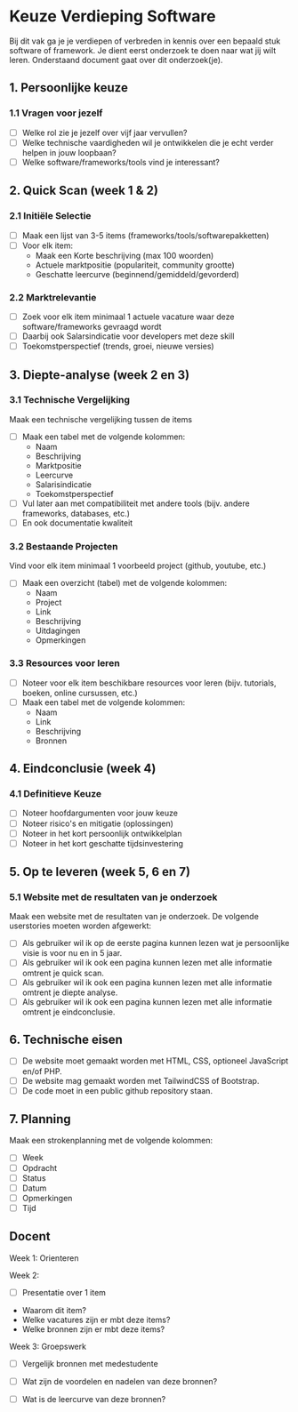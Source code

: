 
# Keuze Verdieping Software

Bij dit vak ga je je verdiepen of verbreden in kennis over een bepaald stuk software of framework. Je dient eerst onderzoek te doen naar wat jij wilt leren. Onderstaand document gaat over dit onderzoek(je).

## 1. Persoonlijke keuze

### 1.1 Vragen voor jezelf
- [ ] Welke rol zie je jezelf over vijf jaar vervullen?
- [ ] Welke technische vaardigheden wil je ontwikkelen die je echt verder helpen in jouw loopbaan?
- [ ] Welke software/frameworks/tools vind je interessant?

## 2. Quick Scan (week 1 & 2)
### 2.1 Initiële Selectie
- [ ] Maak een lijst van 3-5 items (frameworks/tools/softwarepakketten)
- [ ] Voor elk item:
  * Maak een Korte beschrijving (max 100 woorden)
  * Actuele marktpositie (populariteit, community grootte)
  * Geschatte leercurve (beginnend/gemiddeld/gevorderd)

### 2.2 Marktrelevantie
- [ ] Zoek voor elk item minimaal 1 actuele vacature waar deze software/frameworks gevraagd wordt
- [ ] Daarbij ook Salarsindicatie voor developers met deze skill
- [ ] Toekomstperspectief (trends, groei, nieuwe versies)

## 3. Diepte-analyse (week 2 en 3)
### 3.1 Technische Vergelijking
Maak een technische vergelijking tussen de items
- [ ] Maak een tabel met de volgende kolommen:
  * Naam
  * Beschrijving
  * Marktpositie
  * Leercurve
  * Salarisindicatie
  * Toekomstperspectief
- [ ] Vul later aan met compatibiliteit met andere tools (bijv. andere frameworks, databases, etc.)
- [ ] En ook documentatie kwaliteit

### 3.2 Bestaande Projecten
Vind voor elk item minimaal 1 voorbeeld project (github, youtube, etc.)
- [ ] Maak een overzicht (tabel) met de volgende kolommen:
  * Naam
  * Project
  * Link
  * Beschrijving
  * Uitdagingen
  * Opmerkingen
  

### 3.3 Resources voor leren
- [ ] Noteer voor elk item beschikbare resources voor leren (bijv. tutorials, boeken, online cursussen, etc.)
- [ ] Maak een tabel met de volgende kolommen:
  * Naam
  * Link
  * Beschrijving
  * Bronnen


## 4. Eindconclusie (week 4)
### 4.1 Definitieve Keuze
- [ ] Noteer hoofdargumenten voor jouw keuze
- [ ] Noteer risico's en mitigatie (oplossingen)
- [ ] Noteer in het kort persoonlijk ontwikkelplan
- [ ] Noteer  in het kort geschatte tijdsinvestering

## 5. Op te leveren (week 5, 6 en 7)

### 5.1 Website met de resultaten van je onderzoek

Maak een website met de resultaten van je onderzoek. De volgende userstories moeten worden afgewerkt:

- [ ] Als gebruiker wil ik op de eerste pagina kunnen lezen wat je persoonlijke visie is voor nu en in 5 jaar.
- [ ] Als gebruiker wil ik ook een pagina kunnen lezen met alle informatie omtrent je quick scan.
- [ ] Als gebruiker wil ik ook een pagina kunnen lezen met alle informatie omtrent je diepte analyse.
- [ ] Als gebruiker wil ik ook een pagina kunnen lezen met alle informatie omtrent je eindconclusie.

## 6. Technische eisen

- [ ] De website moet gemaakt worden met HTML, CSS, optioneel JavaScript en/of PHP.
- [ ] De website mag gemaakt worden met TailwindCSS of Bootstrap.
- [ ] De code moet in een public github repository staan.

## 7. Planning

Maak een strokenplanning met de volgende kolommen:

- [ ] Week
- [ ] Opdracht
- [ ] Status
- [ ] Datum
- [ ] Opmerkingen
- [ ] Tijd

## Docent

Week 1: Orienteren

Week 2:
- [ ] Presentatie over 1 item
* Waarom dit item?
* Welke vacatures zijn er mbt deze items?
* Welke bronnen zijn er mbt deze items?

Week 3: Groepswerk
- [ ] Vergelijk bronnen met medestudente
- [ ] Wat zijn de voordelen en nadelen van deze bronnen?
- [ ] Wat is de leercurve van deze bronnen?



